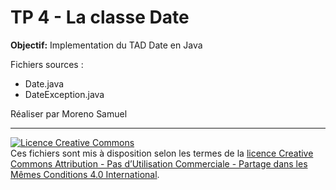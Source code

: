 TP 4 - La classe Date
====

**Objectif:** Implementation du TAD Date en Java

Fichiers sources :
- Date.java
- DateException.java

Réaliser par Moreno Samuel

<hr>

<a rel="license" href="http://creativecommons.org/licenses/by-nc-sa/4.0/deed.fr"><img alt="Licence Creative Commons" style="border-width:0" src="http://i.creativecommons.org/l/by-nc-sa/4.0/88x31.png" /></a><br /><span xmlns:dct="http://purl.org/dc/terms/" property="dct:title">Ces fichiers</span> sont mis à disposition selon les termes de la <a rel="license" href="http://creativecommons.org/licenses/by-nc-sa/4.0/deed.fr">licence Creative Commons Attribution - Pas d’Utilisation Commerciale - Partage dans les Mêmes Conditions 4.0 International</a>.

